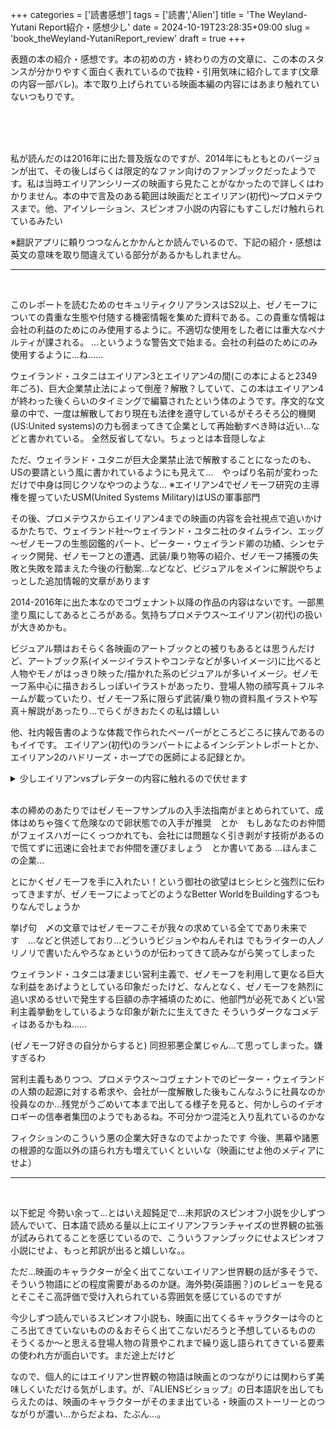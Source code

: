 +++
categories = ['読書感想']
tags = ['読書','Alien']
title = 'The Weyland-Yutani Report紹介・感想少し'
date = 2024-10-19T23:28:35+09:00
slug = 'book_theWeyland-YutaniReport_review'
draft = true
+++

表題の本の紹介・感想です。本の初めの方・終わりの方の文章に、この本のスタンスが分かりやすく面白く表れているので抜粋・引用気味に紹介してます(文章の内容一部バレ)。本で取り上げられている映画本編の内容にはあまり触れていないつもりです。
<!--more-->
<br>
<br>
<br>
 
私が読んだのは2016年に出た普及版なのですが、2014年にもともとのバージョンが出て、その後しばらくは限定的なファン向けのファンブックだったようです。私は当時エイリアンシリーズの映画すら見たことがなかったので詳しくはわかりません。本の中で言及のある範囲は映画だとエイリアン(初代)〜プロメテウスまで。他、アイソレーション、スピンオフ小説の内容にもすこしだけ触れられているみたい
<br>

※翻訳アプリに頼りつつなんとかかんとか読んでいるので、下記の紹介・感想は英文の意味を取り間違えている部分があるかもしれません。
<br>

***

<br>

このレポートを読むためのセキュリティクリアランスはS2以上、ゼノモーフについての貴重な生態や付随する機密情報を集めた資料である。この貴重な情報は会社の利益のためにのみ使用するように。不適切な使用をした者には重大なペナルティが課される。
…というような警告文で始まる。会社の利益のためにのみ使用するように…ね……
<br>

ウェイランド・ユタニはエイリアン3とエイリアン4の間(この本によると2349年ごろ)、巨大企業禁止法によって倒産？解散？していて、この本はエイリアン4が終わった後くらいのタイミングで編纂されたという体のようです。序文的な文章の中で、一度は解散しており現在も法律を遵守しているがそろそろ公的機関(US:United systems)の力も弱まってきて企業として再始動すべき時は近い…などと書かれている。
全然反省してない。ちょっとは本音隠しなよ
<br>

ただ、ウェイランド・ユタニが巨大企業禁止法で解散することになったのも、USの要請という風に書かれているようにも見えて…　やっぱり名前が変わっただけで中身は同じクソなやつのような…
※エイリアン4でゼノモーフ研究の主導権を握っていたUSM(United Systems Military)はUSの軍事部門
<br>

その後、プロメテウスからエイリアン4までの映画の内容を会社視点で追いかけるかたちで、ウェイランド社〜ウェイランド・ユタニ社のタイムライン、エッグ～ゼノモーフの生態図鑑的パート、ピーター・ウェイランド卿の功績、シンセティック開発、ゼノモーフとの遭遇、武装/乗り物等の紹介、ゼノモーフ捕獲の失敗と失敗を踏まえた今後の行動案…などなど、ビジュアルをメインに解説やちょっとした追加情報的文章があります
<br>

2014-2016年に出た本なのでコヴェナント以降の作品の内容はないです。一部黒塗り風にしてあるところがある。気持ちプロメテウス～エイリアン(初代)の扱いが大きめかも。
<br>

ビジュアル類はおそらく各映画のアートブックとの被りもあるとは思うんだけど、アートブック系(イメージイラストやコンテなどが多いイメージ)に比べると人物やモノがはっきり映った/描かれた系のビジュアルが多いイメージ。ゼノモーフ系中心に描きおろしっぽいイラストがあったり、登場人物の顔写真＋フルネームが載っていたり、ゼノモーフ系に限らず武装/乗り物の資料風イラストや写真＋解説があったり…でらくがきおたくの私は嬉しい
<br>

他、社内報告書のような体裁で作られたペーパーがところどころに挟んであるのもイイです。
エイリアン(初代)のランバートによるインシデントレポートとか、エイリアン2のハドリーズ・ホープでの医師による記録とか。
<br>


<details>
  <summary>少しエイリアンvsプレデターの内容に触れるので伏せます</summary>
    ウェイランド・ユタニのタイムラインがプロメテウスから始まっているので、エイリアンvsプレデターに出てくるウェイランド・インダストリーはパラレル世界的な扱いなんかなー……と思ってページをめくっていくと、最後のあたりでエイリアンvsプレデター的な方向性(？)のエイリアン外骨格利用武装みたいなアイディアイラストレーションが出てきて椅子からずり落ちました<br>
    レックスが身に着けてたようなやつの発展版みたいな。なんというか…この本の芸風でお出しされると妙な可笑しさがある…
</details>
<br>

本の締めのあたりではゼノモーフサンプルの入手法指南がまとめられていて、成体はめちゃ強くて危険なので卵状態での入手が推奨　とか　もしあなたのお仲間がフェイスハガーにくっつかれても、会社には問題なく引き剥がす技術があるので慌てずに迅速に会社までお仲間を運びましょう　とか書いてある
…ほんまこの企業…
<br>

とにかくゼノモーフを手に入れたい！という御社の欲望はヒシヒシと強烈に伝わってきますが、ゼノモーフによってどのようなBetter WorldをBuildingするつもりなんでしょうか
<br>

挙げ句　〆の文章ではゼノモーフこそが我々の求めている全てであり未来です　…などと供述しており…どういうビジョンやねんそれは
でもライターの人ノリノリで書いたんやろなぁというのが伝わってきて読みながら笑ってしまった
<br>

ウェイランド・ユタニは凄まじい営利主義で、ゼノモーフを利用して更なる巨大な利益をあげようとしている印象だったけど、なんとなく、ゼノモーフを熱烈に追い求めるせいで発生する巨額の赤字補填のために、他部門が必死であくどい営利主義挙動をしているような印象が新たに生えてきた
そういうダークなコメディはあるかもね……
<br>

(ゼノモーフ好きの自分からすると) 同担邪悪企業じゃん…て思ってしまった。嫌すぎるわ
<br>

営利主義もありつつ、プロメテウス～コヴェナントでのピーター・ウェイランドの人類の起源に対する希求や、会社が一度解散した後もこんなふうに社員なのか役員なのか…残党がうごめいて本まで出してる様子を見ると、何かしらのイデオロギーの信奉者集団のようでもあるね。不可分かつ混沌と入り乱れているのかな
<br>

フィクションのこういう悪の企業大好きなのでよかったです
今後、黒幕や諸悪の根源的な面以外の語られ方も増えていくといいな（映画にせよ他のメディアにせよ）
<br>

***

<br>

以下蛇足
今勢い余って…とはいえ超鈍足で…未邦訳のスピンオフ小説を少しずつ読んでいて、日本語で読める量以上にエイリアンフランチャイズの世界観の拡張が試みられてることを感じているので、こういうファンブックにせよスピンオフ小説にせよ、もっと邦訳が出ると嬉しいな。。
<br>

ただ…映画のキャラクターが全く出てこないエイリアン世界観の話が多そうで、そういう物語にどの程度需要があるのか謎。海外勢(英語圏？)のレビューを見るとそこそこ高評価で受け入れられている雰囲気を感じているのですが
<br>

今少しずつ読んでいるスピンオフ小説も、映画に出てくるキャラクターは今のところ出てきていないものの＆おそらく出てこないだろうと予想しているものの　そうくるか～と思える登場人物の背景やこれまで繰り返し語られてきている要素の使われ方が面白いです。まだ途上だけど
<br>

なので、個人的にはエイリアン世界観の物語は映画とのつながりには関わらず美味しくいただける気がします。が、『ALIENSビショップ』の日本語訳を出してもらえたのは、映画のキャラクターがそのまま出ている・映画のストーリーとのつながりが濃い…からだよね、たぶん…。
<br>

